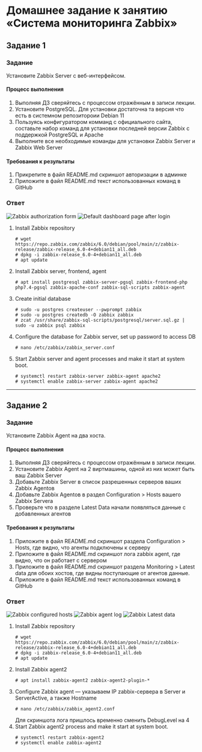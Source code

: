 
# Домашнее задание к занятию «Система мониторинга Zabbix»

## Задание 1 

### Задание
Установите Zabbix Server с веб-интерфейсом.

#### Процесс выполнения
1. Выполняя ДЗ сверяйтесь с процессом отражённым в записи лекции.
2. Установите PostgreSQL. Для установки достаточна та версия что есть в системном репозитороии Debian 11
3. Пользуясь конфигуратором комманд с официального сайта, составьте набор команд для установки последней версии Zabbix с поддержкой PostgreSQL и Apache
4. Выполните все необходимые команды для установки Zabbix Server и Zabbix Web Server

#### Требования к результаты 
1. Прикрепите в файл README.md скриншот авторизации в админке
2. Приложите в файл README.md текст использованных команд в GitHub

### Ответ

![](img/hw02_t01_1.png "Zabbix authorization form")
![](img/hw02_t01_2.png "Default dashboard page after login")

1. Install Zabbix repository
    ```
    # wget https://repo.zabbix.com/zabbix/6.0/debian/pool/main/z/zabbix-release/zabbix-release_6.0-4+debian11_all.deb
    # dpkg -i zabbix-release_6.0-4+debian11_all.deb
    # apt update
    ```
2. Install Zabbix server, frontend, agent
    ```
    # apt install postgresql zabbix-server-pgsql zabbix-frontend-php php7.4-pgsql zabbix-apache-conf zabbix-sql-scripts zabbix-agent
    ```
3. Create initial database 
    ```
    # sudo -u postgres createuser --pwprompt zabbix
    # sudo -u postgres createdb -O zabbix zabbix
    # zcat /usr/share/zabbix-sql-scripts/postgresql/server.sql.gz | sudo -u zabbix psql zabbix
    ```
4. Configure the database for Zabbix server, set up password to access DB 
   ```
   # nano /etc/zabbix/zabbix_server.conf
   ```
5. Start Zabbix server and agent processes and make it start at system boot.
   ```
   # systemctl restart zabbix-server zabbix-agent apache2
   # systemctl enable zabbix-server zabbix-agent apache2
   ```
   
---

## Задание 2

### Задание
Установите Zabbix Agent на два хоста.

#### Процесс выполнения
1. Выполняя ДЗ сверяйтесь с процессом отражённым в записи лекции.
2. Установите Zabbix Agent на 2 виртмашины, одной из них может быть ваш Zabbix Server
3. Добавьте Zabbix Server в список разрешенных серверов ваших Zabbix Agentов
4. Добавьте Zabbix Agentов в раздел Configuration > Hosts вашего Zabbix Servera
5. Проверьте что в разделе Latest Data начали появляться данные с добавленных агентов

#### Требования к результаты 
1. Приложите в файл README.md скриншот раздела Configuration > Hosts, где видно, что агенты подключены к серверу
2. Приложите в файл README.md скриншот лога zabbix agent, где видно, что он работает с сервером
3. Приложите в файл README.md скриншот раздела Monitoring > Latest data для обоих хостов, где видны поступающие от агентов данные.
4. Приложите в файл README.md текст использованных команд в GitHub

### Ответ
![](img/hw02_t02_1.png "Zabbix configured hosts")
![](img/hw02_t02_2.png "Zabbix agent log")
![](img/hw02_t02_3.png "Zabbix Latest data")
1. Install Zabbix repository
   ```
   # wget https://repo.zabbix.com/zabbix/6.0/debian/pool/main/z/zabbix-release/zabbix-release_6.0-4+debian11_all.deb
   # dpkg -i zabbix-release_6.0-4+debian11_all.deb
   # apt update
   ```
2. Install Zabbix agent2
   ```
   # apt install zabbix-agent2 zabbix-agent2-plugin-*
   ```
3. Configure Zabbix agent — указываем IP zabbix-сервера в Server и ServerActive, а также Hostname
   ```
   # nano /etc/zabbix/zabbix_agent2.conf
   ```
   Для скриншота лога пришлось временно сменить DebugLevel на 4
4. Start Zabbix agent2 process and make it start at system boot.
   ```
   # systemctl restart zabbix-agent2
   # systemctl enable zabbix-agent2
   ```